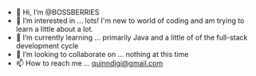 - 👋 Hi, I’m @BOSSBERRIES
- 👀 I’m interested in ... lots! I'm new to world of coding and am trying to learn a little about a lot.
- 🌱 I’m currently learning ... primarily Java and a little of of the full-stack development cycle
- 💞️ I’m looking to collaborate on ... nothing at this time
- 📫 How to reach me ... quinndigi@gmail.com

<!---
BOSSBERRIES/BOSSBERRIES is a ✨ special ✨ repository because its `README.md` (this file) appears on your GitHub profile.
You can click the Preview link to take a look at your changes.
--->
